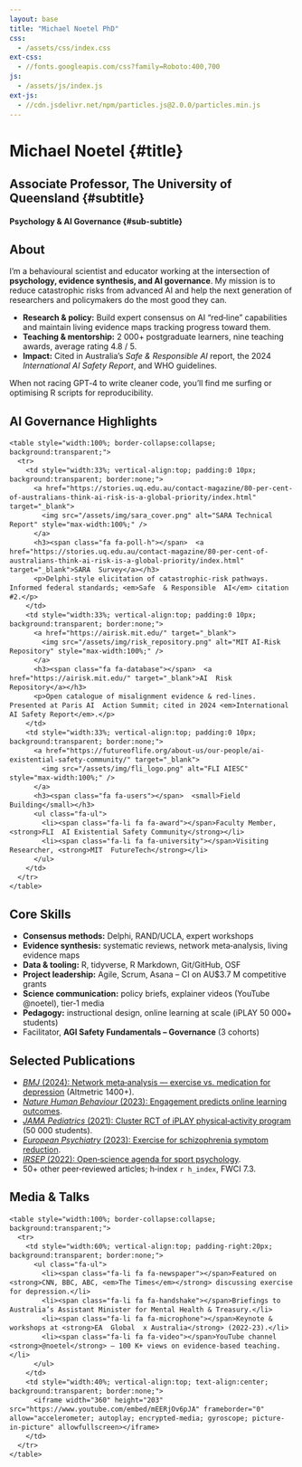 ```yaml
---
layout: base
title: "Michael Noetel PhD"
css:
  - /assets/css/index.css
ext-css:
  - //fonts.googleapis.com/css?family=Roboto:400,700
js:
  - /assets/js/index.js
ext-js:
  - //cdn.jsdelivr.net/npm/particles.js@2.0.0/particles.min.js
---
```


<!-- =========================================================
  INDEX PAGE FOR mnoetel.github.io
  Sections: About | AI | Skills | Publications | Media
  Required assets (place under /assets/img/):
    sara_cover.png           – SARA technical‑report cover
    risk_repository.png      – MIT AI‑Risk Repository graphic
    fli_logo.png             – FLI / AIESC badge (third logo)
========================================================== -->

<div id="header" class="cut1 grey-section" markdown="1">

<div id="header-inner" markdown="1">

# Michael  Noetel {#title}

## Associate Professor, The University of Queensland {#subtitle}

#### Psychology  &  AI Governance {#sub-subtitle}

</div>

<div id="particles-js"></div>

</div>

<div id="main-sections">

<!--‑‑‑‑‑‑‑‑‑‑ ABOUT –  white  background, left‑aligned ‑‑‑‑‑‑‑‑‑‑‑‑‑‑‑‑‑‑‑‑‑‑‑‑‑ -->
<div id="about-out" class="page-section cut2"><!-- no grey-section -->
  <div id="about" style="max-width:900px; margin:0 auto; text-align:left;">
    <h2 class="section-title"><span class="fa fa-user-circle"></span>  About</h2>
    <p>I’m a behavioural scientist and educator working at the intersection of <strong>psychology, evidence synthesis, and AI governance</strong>. My mission is to reduce catastrophic risks from advanced AI and help the next generation of researchers and policymakers do the most good they can.</p>
    <ul class="fa-ul">
      <li><span class="fa-li fa fa-bullseye"></span><strong>Research  & policy:</strong> Build expert consensus on AI “red‑line” capabilities and maintain living evidence maps tracking progress toward them.</li>
      <li><span class="fa-li fa fa-chalkboard-teacher"></span><strong>Teaching  & mentorship:</strong> 2 000+ postgraduate learners, nine teaching awards, average rating  4.8 / 5.</li>
      <li><span class="fa-li fa fa-globe"></span><strong>Impact:</strong> Cited in Australia’s <em>Safe  & Responsible  AI</em> report, the 2024 <em>International  AI Safety Report</em>, and WHO guidelines.</li>
    </ul>
    <p>When not racing GPT‑4 to write cleaner code, you’ll find me surfing or optimising R scripts for reproducibility.</p>
  </div>
</div>

<div class="cut-buffer"></div>

<!--‑‑‑‑‑‑‑‑‑‑ AI GOVERNANCE TABLE (transparent borders, 3‑logos) ‑‑‑‑‑‑‑‑‑‑‑‑‑‑‑‑‑‑‑‑‑‑‑‑‑ -->
<div id="ai-out" class="page-section grey-section cut2">
  <div id="ai" style="max-width:1100px; margin:0 auto; text-align:left;">
    <h2 class="section-title"><span class="fa fa-shield-alt"></span>  AI Governance Highlights</h2>

    <table style="width:100%; border-collapse:collapse; background:transparent;">
      <tr>
        <td style="width:33%; vertical-align:top; padding:0 10px; background:transparent; border:none;">
          <a href="https://stories.uq.edu.au/contact-magazine/80-per-cent-of-australians-think-ai-risk-is-a-global-priority/index.html" target="_blank">
            <img src="/assets/img/sara_cover.png" alt="SARA Technical Report" style="max-width:100%;" />
          </a>
          <h3><span class="fa fa-poll-h"></span>  <a href="https://stories.uq.edu.au/contact-magazine/80-per-cent-of-australians-think-ai-risk-is-a-global-priority/index.html" target="_blank">SARA  Survey</a></h3>
          <p>Delphi‑style elicitation of catastrophic‑risk pathways. Informed federal standards; <em>Safe  & Responsible  AI</em> citation  #2.</p>
        </td>
        <td style="width:33%; vertical-align:top; padding:0 10px; background:transparent; border:none;">
          <a href="https://airisk.mit.edu/" target="_blank">
            <img src="/assets/img/risk_repository.png" alt="MIT AI‑Risk Repository" style="max-width:100%;" />
          </a>
          <h3><span class="fa fa-database"></span>  <a href="https://airisk.mit.edu/" target="_blank">AI  Risk  Repository</a></h3>
          <p>Open catalogue of misalignment evidence & red‑lines. Presented at Paris AI  Action Summit; cited in 2024 <em>International  AI Safety Report</em>.</p>
        </td>
        <td style="width:33%; vertical-align:top; padding:0 10px; background:transparent; border:none;">
          <a href="https://futureoflife.org/about-us/our-people/ai-existential-safety-community/" target="_blank">
            <img src="/assets/img/fli_logo.png" alt="FLI AIESC" style="max-width:100%;" />
          </a>
          <h3><span class="fa fa-users"></span>  <small>Field  Building</small></h3>
          <ul class="fa-ul">
            <li><span class="fa-li fa fa-award"></span>Faculty Member, <strong>FLI  AI Existential Safety Community</strong></li>
            <li><span class="fa-li fa fa-university"></span>Visiting Researcher, <strong>MIT  FutureTech</strong></li>
          </ul>
        </td>
      </tr>
    </table>
  </div>
</div>

<div class="cut-buffer"></div>

<!--‑‑‑‑‑‑‑‑‑‑ SKILLS ‑‑‑‑‑‑‑‑‑‑‑‑‑‑‑‑‑‑‑‑‑‑‑‑‑‑‑‑‑‑‑‑‑‑‑‑‑‑‑‑‑‑‑‑‑‑‑‑‑‑‑‑‑‑‑‑ -->
<div id="skills-out" class="page-section cut2"><!-- white -->
  <div id="skills" style="max-width:900px; margin:0 auto; text-align:left;">
    <h2 class="section-title"><span class="fa fa-toolbox"></span>  Core Skills</h2>
    <ul class="fa-ul">
      <li><span class="fa-li fa fa-comments"></span><strong>Consensus methods:</strong> Delphi, RAND/UCLA, expert workshops</li>
      <li><span class="fa-li fa fa-layer-group"></span><strong>Evidence synthesis:</strong> systematic reviews, network meta‑analysis, living evidence maps</li>
      <li><span class="fa-li fa fa-code"></span><strong>Data & tooling:</strong> R, tidyverse, R  Markdown, Git/GitHub, OSF</li>
      <li><span class="fa-li fa fa-project-diagram"></span><strong>Project leadership:</strong> Agile, Scrum, Asana – CI on AU$3.7 M competitive grants</li>
      <li><span class="fa-li fa fa-bullhorn"></span><strong>Science communication:</strong> policy briefs, explainer videos (YouTube  @noetel), tier‑1 media</li>
      <li><span class="fa-li fa fa-chalkboard"></span><strong>Pedagogy:</strong> instructional design, online learning at scale (iPLAY  50 000+ students)</li>
      <li><span class="fa-li fa fa-user-graduate"></span>Facilitator, <strong>AGI Safety Fundamentals – Governance</strong> (3 cohorts)</li>
    </ul>
  </div>
</div>

<div class="cut-buffer"></div>

<!--‑‑‑‑‑‑‑‑‑‑ PUBLICATIONS (linked) ‑‑‑‑‑‑‑‑‑‑‑‑‑‑‑‑‑‑‑‑‑‑‑‑‑‑‑‑‑‑‑‑‑‑‑‑‑‑‑‑‑ -->
<div id="publications-out" class="page-section grey-section cut2">
  <div id="publications" style="max-width:900px; margin:0 auto; text-align:left;">
    <h2 class="section-title"><span class="fa fa-book-open"></span>  Selected Publications</h2>
    <ul class="fa-ul">
      <li><span class="fa-li fa fa-file-alt"></span><a href="https://doi.org/10.1136/bmj-2024-XXXX" target="_blank"><em>BMJ</em>  (2024): Network meta‑analysis — exercise vs. medication for depression</a> (Altmetric  1400+).</li>
      <li><span class="fa-li fa fa-file-alt"></span><a href="https://doi.org/10.1038/s41562-023-01712-8" target="_blank"><em>Nature  Human Behaviour</em>  (2023): Engagement predicts online learning outcomes</a>.</li>
      <li><span class="fa-li fa fa-file-alt"></span><a href="https://jamanetwork.com/journals/jamapediatrics/article-abstract/2779446" target="_blank"><em>JAMA  Pediatrics</em>  (2021): Cluster RCT of iPLAY physical‑activity program</a> (50 000 students).</li>
      <li><span class="fa-li fa fa-file-alt"></span><a href="https://doi.org/10.1016/j.eurpsy.2023.02.001" target="_blank"><em>European  Psychiatry</em>  (2023): Exercise for schizophrenia symptom reduction</a>.</li>
      <li><span class="fa-li fa fa-file-alt"></span><a href="https://doi.org/10.1080/1750984X.2022.XXXXX" target="_blank"><em>IRSEP</em>  (2022): Open‑science agenda for sport psychology</a>.</li>
      <li><span class="fa-li fa fa-chart-bar"></span>50+ other peer‑reviewed articles; h‑index  <code>r h_index</code>, FWCI  7.3.</li>
    </ul>
  </div>
</div>

<div class="cut-buffer"></div>

<!--‑‑‑‑‑‑‑‑‑‑ MEDIA (white background) ‑‑‑‑‑‑‑‑‑‑‑‑‑‑‑‑‑‑‑‑‑‑‑‑‑‑‑‑‑‑‑‑‑‑‑‑‑‑‑‑‑ -->
<div id="media-out" class="page-section cut2"><!-- white -->
  <div id="media" style="max-width:1100px; margin:0 auto; text-align:left;">
    <h2 class="section-title"><span class="fa fa-tv"></span>  Media & Talks</h2>

    <table style="width:100%; border-collapse:collapse; background:transparent;">
      <tr>
        <td style="width:60%; vertical-align:top; padding-right:20px; background:transparent; border:none;">
          <ul class="fa-ul">
            <li><span class="fa-li fa fa-newspaper"></span>Featured on <strong>CNN, BBC, ABC, <em>The Times</em></strong> discussing exercise for depression.</li>
            <li><span class="fa-li fa fa-handshake"></span>Briefings to Australia’s Assistant Minister for Mental Health & Treasury.</li>
            <li><span class="fa-li fa fa-microphone"></span>Keynote & workshops at <strong>EA  Global  x Australia</strong> (2022‑23).</li>
            <li><span class="fa-li fa fa-video"></span>YouTube channel <strong>@noetel</strong> – 100 K+ views on evidence‑based teaching.</li>
          </ul>
        </td>
        <td style="width:40%; vertical-align:top; text-align:center; background:transparent; border:none;">
          <iframe width="360" height="203" src="https://www.youtube.com/embed/mEERjOv6pJA" frameborder="0" allow="accelerometer; autoplay; encrypted-media; gyroscope; picture-in-picture" allowfullscreen></iframe>
        </td>
      </tr>
    </table>
  </div>
</div>

</div><!-- end main‑sections -->
